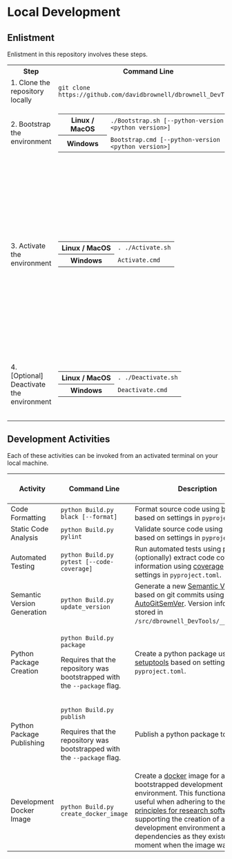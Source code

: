 # Local Development

## Enlistment
Enlistment in this repository involves these steps.

<table>
<tr>
    <th>Step</th>
    <th>Command Line</th>
    <th>Description</th>
</tr>
<tr>
    <td>1. Clone the repository locally</td>
    <td><code>git clone https://github.com/davidbrownell/dbrownell_DevTools</code></td>
    <td><a href="https://git-scm.com/docs/git-clone" target="_blank">https://git-scm.com/docs/git-clone</a></td>
</tr>
<tr>
    <td>2. Bootstrap the environment</td>
    <td>
        <table>
            <tr>
                <th>Linux / MacOS</th>
                <td><code>./Bootstrap.sh [--python-version &lt;python version&gt;]</code></td>
            </tr>
            <tr>
                <th>Windows</th>
                <td><code>Bootstrap.cmd [--python-version &lt;python version&gt;]</code></td>
            </tr>
        </table>
    </td>
    <td>Prepares the repository for local development by enlisting in all dependencies.</td>
</tr>
<tr>
    <td>3. Activate the environment</td>
    <td>
        <table>
            <tr>
                <th>Linux / MacOS</th>
                <td><code>. ./Activate.sh</code></td>
            </tr>
            <tr>
                <th>Windows</th>
                <td><code>Activate.cmd</code></td>
            </tr>
        </table>
    </td>
    <td>
        <p>Activates the terminal for development. Each new terminal window must be activated.</p>
        <p>Activate.sh/.cmd is actually a shortcut to the most recently bootstrapped version of python (e.g. Activate3.11.sh/.cmd). With this functionality, it is possible to support multiple python versions in the same repository and activate each in a terminal using the python-specific activation script.</p>
    </td>
</tr>
<tr>
    <td>4. [Optional] Deactivate the environment</td>
    <td>
        <table>
            <tr>
                <th>Linux / MacOS</th>
                <td><code>. ./Deactivate.sh</code></td>
            </tr>
            <tr>
                <th>Windows</th>
                <td><code>Deactivate.cmd</code></td>
            </tr>
        </table>
    </td>
    <td>
        Deactivates the terminal environment. Deactivating is optional, as the terminal window itself may be closed when development activities are complete.
    </td>
</tr>
</table>

## Development Activities
Each of these activities can be invoked from an activated terminal on your local machine.

| Activity | Command Line | Description | Invoked by Continuous Integration |
| --- | --- | --- | :-: |
| Code Formatting | `python Build.py black [--format]` | Format source code using [black](https://github.com/psf/black) based on settings in `pyproject.toml`. | :white_check_mark: |
| Static Code Analysis | `python Build.py pylint` | Validate source code using [pylint](https://github.com/pylint-dev/pylint) based on settings in `pyproject.toml`. | :white_check_mark: |
| Automated Testing | `python Build.py pytest [--code-coverage]` | Run automated tests using [pytest](https://docs.pytest.org/) and (optionally) extract code coverage information using [coverage](https://coverage.readthedocs.io/) based on settings in `pyproject.toml`. | :white_check_mark: |
| Semantic Version Generation | `python Build.py update_version` | Generate a new [Semantic Version](https://semver.org) based on git commits using [AutoGitSemVer](https://github.com/davidbrownell/AutoGitSemVer). Version information is stored in `/src/dbrownell_DevTools/__init__.py`. | :white_check_mark: |
| Python Package Creation | <p><code>python Build.py package</code></p><p>Requires that the repository was bootstrapped with the <code>--package</code> flag. | Create a python package using [setuptools](https://github.com/pypa/setuptools) based on settings in `pyproject.toml`. | :white_check_mark: |
| Python Package Publishing | <p><code>python Build.py publish</code></p><p>Requires that the repository was bootstrapped with the <code>--package</code> flag. | Publish a python package to [PyPi](https://pypi.org). | :white_check_mark: |
| Development Docker Image | `python Build.py create_docker_image` | Create a [docker](https://docker.com) image for a bootstrapped development environment. This functionality is useful when adhering to the [FAIR principles for research software](https://doi.org/10.1038/s41597-022-01710-x) by supporting the creation of a development environment and its dependencies as they existed at the moment when the image was created. | :white_check_mark: |
